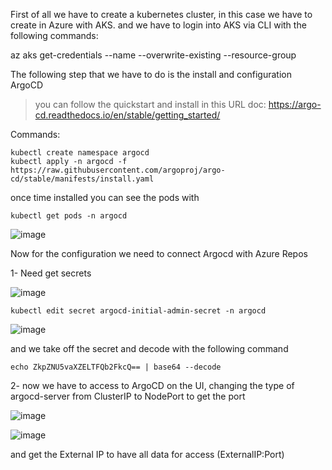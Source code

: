 First of all we have to create a kubernetes cluster, in this case we have to create in Azure with AKS.
and we have to login into AKS via CLI with the following commands:

az aks get-credentials --name <aksclustername> --overwrite-existing --resource-group <resourcegroupname>

The following step that we have to do is the install and configuration ArgoCD

> you can follow the quickstart and install in this URL doc: https://argo-cd.readthedocs.io/en/stable/getting_started/

Commands:

```
kubectl create namespace argocd
kubectl apply -n argocd -f https://raw.githubusercontent.com/argoproj/argo-cd/stable/manifests/install.yaml
```
once time installed you can see the pods with 

```
kubectl get pods -n argocd
```

![image](https://github.com/JooeeL98/AzureDevOps-ArgoCD-Proyect/assets/145325906/fcb30388-64f7-45f0-ab97-32885d6a5ec7)

Now for the configuration we need to connect Argocd with Azure Repos

  1- Need get secrets
  
![image](https://github.com/JooeeL98/AzureDevOps-ArgoCD-Proyect/assets/145325906/880a679f-dfc9-481e-9dd0-1d49dc4bd8c2)

  ```
  kubectl edit secret argocd-initial-admin-secret -n argocd
  ```

![image](https://github.com/JooeeL98/AzureDevOps-ArgoCD-Proyect/assets/145325906/c8896d65-7830-498d-a38c-593ca5848f10)

 and we take off the secret and decode with the following command

  ```
  echo ZkpZNU5vaXZELTFQb2FkcQ== | base64 --decode
  ```
  2- now we have to access to ArgoCD on the UI, changing the type of argocd-server from ClusterIP to NodePort to get the port
  
![image](https://github.com/JooeeL98/AzureDevOps-ArgoCD-Proyect/assets/145325906/5d1544dc-e32f-4eb1-8205-6282d9c44d6e)

![image](https://github.com/JooeeL98/AzureDevOps-ArgoCD-Proyect/assets/145325906/fe360ece-eaf1-4d8c-af50-c47f0fef252e)

  and get the External IP to have all data for access (ExternalIP:Port)
  
  
